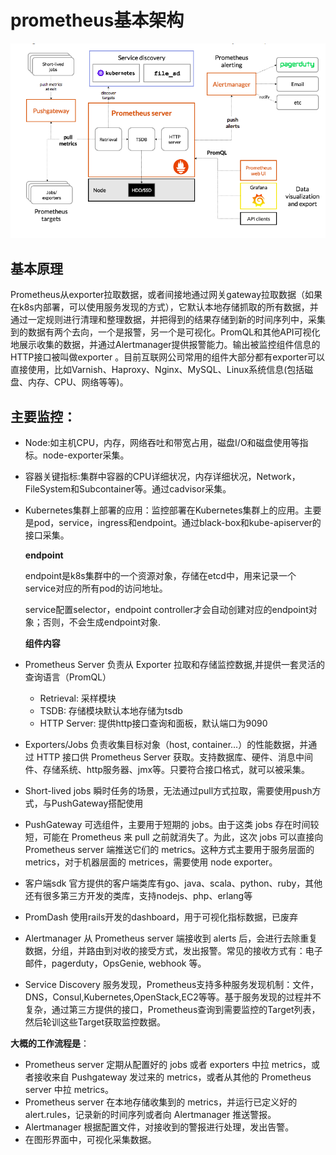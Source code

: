 # prometheus基本架构

![](../../../.gitbook/assets/screenshot_1585103499584.png)

## **基本原理**

Prometheus从exporter拉取数据，或者间接地通过网关gateway拉取数据（如果在k8s内部署，可以使用服务发现的方式），它默认本地存储抓取的所有数据，并通过一定规则进行清理和整理数据，并把得到的结果存储到新的时间序列中，采集到的数据有两个去向，一个是报警，另一个是可视化。PromQL和其他API可视化地展示收集的数据，并通过Alertmanager提供报警能力。输出被监控组件信息的HTTP接口被叫做exporter 。目前互联网公司常用的组件大部分都有exporter可以直接使用，比如Varnish、Haproxy、Nginx、MySQL、Linux系统信息\(包括磁盘、内存、CPU、网络等等\)。

## **主要监控：**

* Node:如主机CPU，内存，网络吞吐和带宽占用，磁盘I/O和磁盘使用等指标。node-exporter采集。
* 容器关键指标:集群中容器的CPU详细状况，内存详细状况，Network，FileSystem和Subcontainer等。通过cadvisor采集。
* Kubernetes集群上部署的应用：监控部署在Kubernetes集群上的应用。主要是pod，service，ingress和endpoint。通过black-box和kube-apiserver的接口采集。

  **endpoint**

  endpoint是k8s集群中的一个资源对象，存储在etcd中，用来记录一个service对应的所有pod的访问地址。

  service配置selector，endpoint controller才会自动创建对应的endpoint对象；否则，不会生成endpoint对象.

  **组件内容**

* Prometheus Server 负责从 Exporter 拉取和存储监控数据,并提供一套灵活的查询语言（PromQL）
  * Retrieval: 采样模块
  * TSDB: 存储模块默认本地存储为tsdb
  * HTTP Server: 提供http接口查询和面板，默认端口为9090
* Exporters/Jobs 负责收集目标对象（host, container…）的性能数据，并通过 HTTP 接口供 Prometheus Server 获取。支持数据库、硬件、消息中间件、存储系统、http服务器、jmx等。只要符合接口格式，就可以被采集。
* Short-lived jobs 瞬时任务的场景，无法通过pull方式拉取，需要使用push方式，与PushGateway搭配使用
* PushGateway 可选组件，主要用于短期的 jobs。由于这类 jobs 存在时间较短，可能在 Prometheus 来 pull 之前就消失了。为此，这次 jobs 可以直接向 Prometheus server 端推送它们的 metrics。这种方式主要用于服务层面的 metrics，对于机器层面的 metrices，需要使用 node exporter。
* 客户端sdk 官方提供的客户端类库有go、java、scala、python、ruby，其他还有很多第三方开发的类库，支持nodejs、php、erlang等
* PromDash 使用rails开发的dashboard，用于可视化指标数据，已废弃
* Alertmanager 从 Prometheus server 端接收到 alerts 后，会进行去除重复数据，分组，并路由到对收的接受方式，发出报警。常见的接收方式有：电子邮件，pagerduty，OpsGenie, webhook 等。
* Service Discovery 服务发现，Prometheus支持多种服务发现机制：文件，DNS，Consul,Kubernetes,OpenStack,EC2等等。基于服务发现的过程并不复杂，通过第三方提供的接口，Prometheus查询到需要监控的Target列表，然后轮训这些Target获取监控数据。

**大概的工作流程是**：

* Prometheus server 定期从配置好的 jobs 或者 exporters 中拉 metrics，或者接收来自 Pushgateway 发过来的 metrics，或者从其他的 Prometheus server 中拉 metrics。
* Prometheus server 在本地存储收集到的 metrics，并运行已定义好的 alert.rules，记录新的时间序列或者向 Alertmanager 推送警报。
* Alertmanager 根据配置文件，对接收到的警报进行处理，发出告警。
* 在图形界面中，可视化采集数据。

